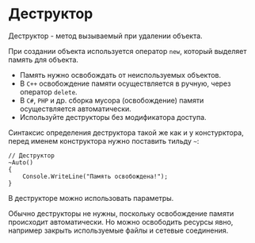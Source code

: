 # Деструктор
Деструктор - метод вызываемый при удалении объекта.

При создании объекта используется оператор `new`, который выделяет память для объекта.

* Память нужно освобождать от неиспользуемых объектов.
* В `C++` освобождение памяти осуществляется в ручную, через оператор `delete`.
* В `C#`, `PHP` и др. сборка мусора (освобождение) памяти осуществляется автоматически.
* Используйте деструкторы без модификатора доступа.

Синтаксис определения деструктора такой же как и у констурктора, перед именем конструктора нужно поставить тильду `~`:

    // Деструктор
    ~Auto()
    {
        Console.WriteLine("Память освобождена!");
    }

В деструкторе можно использовать параметры.

Обычно деструкторы не нужны, поскольку освобождение памяти происходит автоматически. Но можно освободить ресурсы явно, например закрыть используемые файлы и сетевые соединения.